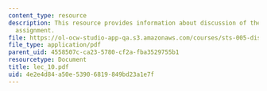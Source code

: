 ```yaml
---
content_type: resource
description: This resource provides information about discussion of the first paper
  assignment.
file: https://ol-ocw-studio-app-qa.s3.amazonaws.com/courses/sts-005-disease-and-society-in-america-fall-2005/4e2e4d84a50e53906819849bd23a1e7f_lec_10.pdf
file_type: application/pdf
parent_uid: 4558507c-ca23-5780-cf2a-fba3529755b1
resourcetype: Document
title: lec_10.pdf
uid: 4e2e4d84-a50e-5390-6819-849bd23a1e7f
---
```

